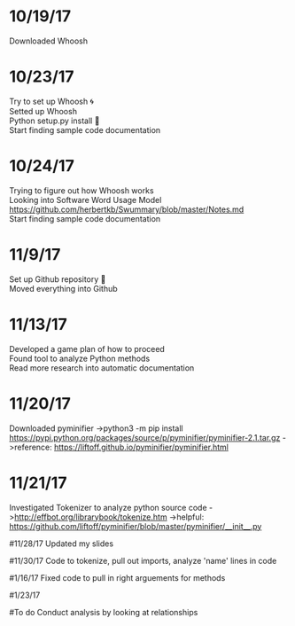 # 10/19/17
Downloaded Whoosh  

# 10/23/17
Try to set up Whoosh :cyclone:  
Setted up Whoosh  
Python setup.py install :snake:  
Start finding sample code documentation  

# 10/24/17
Trying to figure out how Whoosh works  
Looking into Software Word Usage Model  
https://github.com/herbertkb/Swummary/blob/master/Notes.md  
Start finding sample code documentation  

# 11/9/17
Set up Github repository :bookmark_tabs:  
Moved everything into Github  

# 11/13/17
Developed a game plan of how to proceed  
Found tool to analyze Python methods  
Read more research into automatic documentation  

# 11/20/17
Downloaded pyminifier
->python3 -m pip install https://pypi.python.org/packages/source/p/pyminifier/pyminifier-2.1.tar.gz
->reference: https://liftoff.github.io/pyminifier/pyminifier.html

# 11/21/17
Investigated Tokenizer to analyze python source code
->http://effbot.org/librarybook/tokenize.htm
->helpful: https://github.com/liftoff/pyminifier/blob/master/pyminifier/__init__.py

#11/28/17
Updated my slides

#11/30/17
Code to tokenize, pull out imports, analyze 'name' lines in code

#1/16/17
Fixed code to pull in right arguements for methods

#1/23/17

#To do
Conduct analysis by looking at relationships